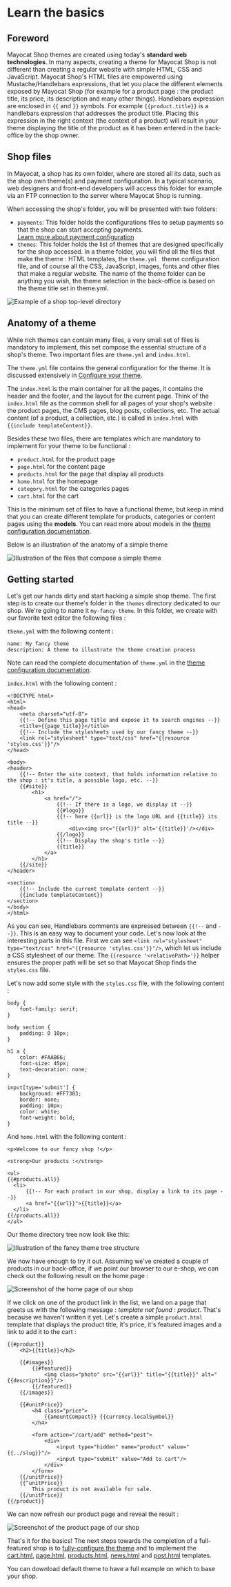 <!--
  layout: documentation-with-menu
  title: Basics
  -->

Learn the basics
================

Foreword
--------

Mayocat Shop themes are created using today's **standard web technologies**. In many aspects, creating a theme for Mayocat Shop is not different than creating a regular website with simple HTML, CSS and JavaScript. Mayocat Shop's HTML files are empowered using Mustache/Handlebars expressions, that let you place the different elements exposed by Mayocat Shop (for example for a product page : the product title, its price, its description and many other things). Handlebars expression are enclosed in ```{{``` and ```}}``` symbols. For example  ```{{product.title}}``` is a handlebars expression that addresses the product title. Placing this expression in the right context (the context of a product) will result in your theme displaying the title of the product as it has been entered in the back-office by the shop owner.

Shop files
----------

In Mayocat, a shop has its own folder, where are stored all its data, such as the shop own theme(s) and payment configuration. In a typical scenario, web designers and front-end developers will access this folder for example via an FTP connection to the server where Mayocat Shop is running.

When accessing the shop's folder, you will be presented with two folders:

- ```payments```: This folder holds the configurations files to setup payments so that the shop can start accepting payments.<br>[Learn more about payment configuration](/documentation-payments)
- ```themes```: This folder holds the list of themes that are designed specifically for the shop accessed. In a theme folder, you will find all the files that make the theme : HTML templates, the ```theme.yml ``` theme configuration file, and of course  all the CSS, JavaScript, images, fonts and other files that make a regular website. The name of the theme folder can be anything you wish, the theme selection in the back-office is based on the theme title set in theme.yml.

![Example of a shop top-level directory](/images/folder-list.png "Example of a shop top-level directory")

Anatomy of a theme
------------------

While rich themes can contain many files, a very small set of files is mandatory to implement, this set compose the essential structure of a shop's theme. Two important files are ```theme.yml``` and ```index.html```.

The ```theme.yml``` file contains the general configuration for the theme. It is discussed extensively in [Configure your theme](/documentation-theme).

The ```index.html``` is the main container for all the pages, it contains the header and the footer, and the layout for the current page. Think of the ```index.html``` file as the common shell for all pages of your shop's website : the product pages, the CMS pages, blog posts, collections, etc. The actual content (of a product, a collection, etc.) is called in ```index.html``` with ```{{include templateContent}}```.

Besides these two files, there are templates which are mandatory to implement for your theme to be functional :

- ```product.html``` for the product page
- ```page.html``` for the content page
- ```products.html``` for the page that display all products
- ```home.html``` for the homepage
- ```category.html``` for the categories pages
- ```cart.html``` for the cart

This is the minimum set of files to have a functional theme, but keep in mind that you can create different template for products, categories or content pages using the **models**. You can read more about models in the [theme configuration documentation](/documentation-theme).

Below is an illustration of the anatomy of a simple theme

![Illustration of the files that compose a simple theme](/images/theme-files.png "The files of a simple theme")

Getting started
---------------

Let's get our hands dirty and start hacking a simple shop theme. The first step is to create our theme's folder in the ```themes``` directory dedicated to our shop. We're going to name it ```my-fancy-theme```. In this folder, we create with our favorite text editor the following files :

```theme.yml``` with the following content :

    name: My fancy theme
    description: A theme to illustrate the theme creation process

Note can read the complete documentation of ```theme.yml``` in the  [theme configuration documentation](/documentation-theme).

```index.html``` with the following content :

    <!DOCTYPE html>
    <html>
    <head>
        <meta charset="utf-8">
        {{!-- Define this page title and expose it to search engines --}}
        <title>{{page_title}}</title>
        {{!-- Include the stylesheets used by our fancy theme --}}
        <link rel="stylesheet" type="text/css" href="{{resource 'styles.css'}}"/>
    </head>

    <body>
    <header>
        {{!-- Enter the site context, that holds information relative to the shop : it's title, a possible logo, etc. --}}
        {{#site}}
            <h1>
                <a href="/">
                    {{!-- If there is a logo, we display it --}}
                    {{#logo}}
                    {{!-- here {{url}} is the logo URL and {{title}} its title --}}
                        <div><img src="{{url}}" alt='{{title}}'/></div>
                    {{/logo}}
                    {{!-- Display the shop's title --}}
                    {{title}}
                </a>
            </h1>
        {{/site}}
    </header>

    <section>
        {{!-- Include the current template content --}}
        {{include templateContent}}
    </section>
    </body>
    </html>

As you can see, Handlebars comments are expressed between ```{{!--``` and ```--}}```. This is an easy way to document your code. Let's now look at the interesting parts in this file. First we can see ```<link rel="stylesheet" type="text/css" href="{{resource 'styles.css'}}"/>```, which let us include a CSS stylesheet of our theme. The ```{{resource '<relativePath>'}}``` helper ensures the proper path will be set so that Mayocat Shop finds the ```styles.css``` file.

Let's now add some style with the ```styles.css``` file, with the following content :

    body {
        font-family: serif;
    }

    body section {
        padding: 0 10px;
    }

    h1 a {
        color: #FAAB66;
        font-size: 45px;
        text-decoration: none;
    }

    input[type='submit'] {
        background: #FF7383;
        border: none;
        padding: 10px;
        color: white;
        font-weight: bold;
    }

And ```home.html``` with the following content :

    <p>Welcome to our fancy shop !</p>

    <strong>Our products :</strong>

    <ul>
    {{#products.all}}
      <li>
          {{!-- For each product in our shop, display a link to its page --}}
          <a href="{{url}}">{{title}}</a>
      </li>
    {{/products.all}}
    </ul>

Our theme directory tree now look like this:

![Illustration of the fancy theme tree structure](/images/fancy-theme-tree.png "Fancy theme tree structure")

We now have enough to try it out. Assuming we've created a couple of products in our back-office, if we point our browser to our e-shop, we can check out the following result on the home page :

![Screenshot of the home page of our shop](/images/fancy-shop-home.png "Fancy Shop home page")

If we click on one of the product link in the list, we land on a page that greets us with the following message : _template not found : product_. That's because we haven't written it yet. Let's create a simple ```product.html``` template that displays the product title, it's price, it's featured images and a link to add it to the cart :

    {{#product}}
        <h2>{{title}}</h2>

        {{#images}}
            {{#featured}}
                <img class="photo" src="{{url}}" title="{{title}}" alt="{{description}}"/>
            {{/featured}}
        {{/images}}

        {{#unitPrice}}
            <h4 class="price">
                {{amountCompact}} {{currency.localSymbol}}
            </h4>

            <form action="/cart/add" method="post">
                <div>
                    <input type="hidden" name="product" value="{{../slug}}"/>
                    <input type="submit" value="Add to cart"/>
                </div>
            </form>
        {{/unitPrice}}
        {{^unitPrice}}
            This product is not available for sale.
        {{/unitPrice}}
    {{/product}}

We can now refresh our product page and reveal the result :

![Screenshot of the product page of our shop](/images/fancy-shop-product.png "Fancy Shop product page")

That's it for the basics! The next steps towards the completion of a full-featured shop is to [fully-configure the theme](/documentation-theme) and to implement the [cart.html](/documentation-cart), [page.html](/documentation-page), [products.html](/documentation-products), [news.html](/documentation-news) and [post.html](/documentation-post) templates.

You can <a>download default theme</a> to have a full example on which to base your shop.

